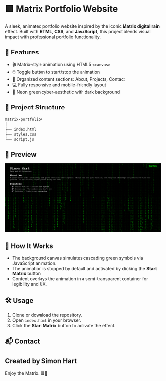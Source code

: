 # 🟩 Matrix Portfolio Website

A sleek, animated portfolio website inspired by the iconic **Matrix digital rain** effect. Built with **HTML**, **CSS**, and **JavaScript**, this project blends visual impact with professional portfolio functionality.

## 🚀 Features

- 🎬 Matrix-style animation using HTML5 `<canvas>`
- 🖱️ Toggle button to start/stop the animation
- 🧠 Organized content sections: About, Projects, Contact
- 💻 Fully responsive and mobile-friendly layout
- 🌌 Neon green cyber-aesthetic with dark background

## 📂 Project Structure
```text
matrix-portfolio/
│
├── index.html
├── styles.css
└── script.js
```

## 📸 Preview

![Matrix Portfolio Preview](matrix.png)

## 🔧 How It Works

- The background canvas simulates cascading green symbols via JavaScript animation.
- The animation is stopped by default and activated by clicking the **Start Matrix** button.
- Content overlays the animation in a semi-transparent container for legibility and UX.

## 🛠️ Usage

1. Clone or download the repository.
2. Open `index.html` in your browser.
3. Click the **Start Matrix** button to activate the effect.

## 📬 Contact

Created by **Simon Hart**  
---

Enjoy the Matrix. 🟩🔲
